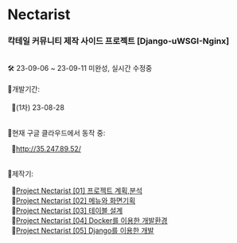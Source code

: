 # Nectarist<br>
### 칵테일 커뮤니티 제작 사이드 프로젝트 [Django-uWSGI-Nginx]<br>
<br>
🛠️ 23-09-06 ~ 23-09-11 미완성, 실시간 수정중<br>
<br>
🌟개발기간:
<br><br>
&nbsp;&nbsp;🔸(1차) 23-08-28<br>
<br>

🌟현재 구글 클라우드에서 동작 중:

&nbsp;&nbsp;🔸http://35.247.89.52/<br>
<br>

🌟제작기:

&nbsp;&nbsp;🔸[Project Nectarist \[01\] 프로젝트 계획,분석](https://lizzyleedev.github.io/project/20230827/project_00001)<br>
&nbsp;&nbsp;🔸[Project Nectarist \[02\] 메뉴와 화면기획](https://lizzyleedev.github.io/project/20230828/project_00002)<br>
&nbsp;&nbsp;🔸[Project Nectarist \[03\] 테이블 설계](https://lizzyleedev.github.io/project/20230830/project_00003)<br>
&nbsp;&nbsp;🔸[Project Nectarist \[04\] Docker를 이용한 개발환경](https://lizzyleedev.github.io/project/20230830/project_00004)<br>
&nbsp;&nbsp;🔸[Project Nectarist \[05\] Django를 이용한 개발](https://lizzyleedev.github.io/project/20230831/project_00005)<br>
